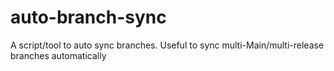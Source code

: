 # auto-branch-sync
A script/tool to auto sync branches. Useful to sync multi-Main/multi-release branches automatically
